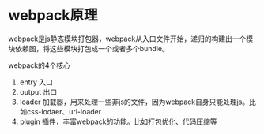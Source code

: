 # webpack原理

webpack是js静态模块打包器，webpack从入口文件开始，递归的构建出一个模块依赖图，将这些模块打包成一个或者多个bundle。

webpack的4个核心

1. entry 入口
2. output 出口
3. loader 加载器，用来处理一些非js的文件，因为webpack自身只能处理js。比如css-lodaer、url-loader
4. plugin 插件，丰富webpack的功能。比如打包优化、代码压缩等